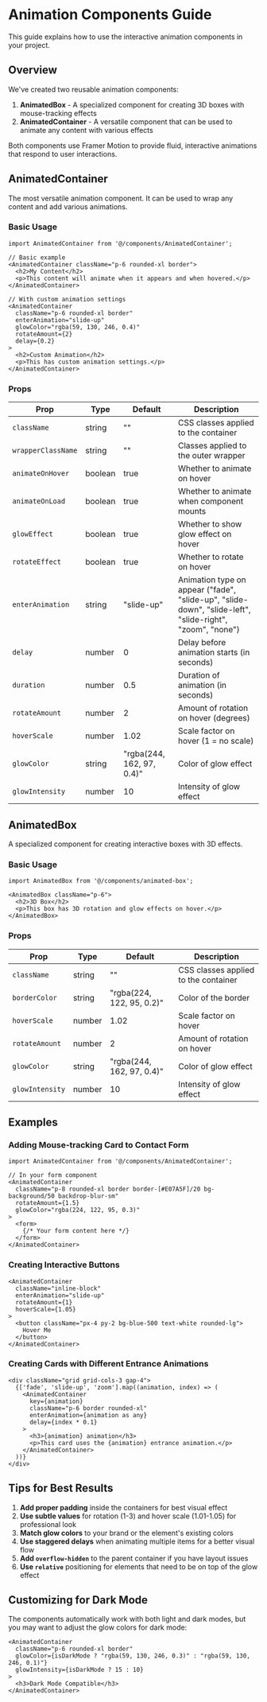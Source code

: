# Animation Components Guide

This guide explains how to use the interactive animation components in your project.

## Overview

We've created two reusable animation components:

1. **AnimatedBox** - A specialized component for creating 3D boxes with mouse-tracking effects
2. **AnimatedContainer** - A versatile component that can be used to animate any content with various effects

Both components use Framer Motion to provide fluid, interactive animations that respond to user interactions.

## AnimatedContainer

The most versatile animation component. It can be used to wrap any content and add various animations.

### Basic Usage

```tsx
import AnimatedContainer from '@/components/AnimatedContainer';

// Basic example
<AnimatedContainer className="p-6 rounded-xl border">
  <h2>My Content</h2>
  <p>This content will animate when it appears and when hovered.</p>
</AnimatedContainer>

// With custom animation settings
<AnimatedContainer 
  className="p-6 rounded-xl border"
  enterAnimation="slide-up"
  glowColor="rgba(59, 130, 246, 0.4)"
  rotateAmount={2}
  delay={0.2}
>
  <h2>Custom Animation</h2>
  <p>This has custom animation settings.</p>
</AnimatedContainer>
```

### Props

| Prop | Type | Default | Description |
|------|------|---------|-------------|
| `className` | string | "" | CSS classes applied to the container |
| `wrapperClassName` | string | "" | Classes applied to the outer wrapper |
| `animateOnHover` | boolean | true | Whether to animate on hover |
| `animateOnLoad` | boolean | true | Whether to animate when component mounts |
| `glowEffect` | boolean | true | Whether to show glow effect on hover |
| `rotateEffect` | boolean | true | Whether to rotate on hover |
| `enterAnimation` | string | "slide-up" | Animation type on appear ("fade", "slide-up", "slide-down", "slide-left", "slide-right", "zoom", "none") |
| `delay` | number | 0 | Delay before animation starts (in seconds) |
| `duration` | number | 0.5 | Duration of animation (in seconds) |
| `rotateAmount` | number | 2 | Amount of rotation on hover (degrees) |
| `hoverScale` | number | 1.02 | Scale factor on hover (1 = no scale) |
| `glowColor` | string | "rgba(244, 162, 97, 0.4)" | Color of glow effect |
| `glowIntensity` | number | 10 | Intensity of glow effect |

## AnimatedBox

A specialized component for creating interactive boxes with 3D effects.

### Basic Usage

```tsx
import AnimatedBox from '@/components/animated-box';

<AnimatedBox className="p-6">
  <h2>3D Box</h2>
  <p>This box has 3D rotation and glow effects on hover.</p>
</AnimatedBox>
```

### Props

| Prop | Type | Default | Description |
|------|------|---------|-------------|
| `className` | string | "" | CSS classes applied to the container |
| `borderColor` | string | "rgba(224, 122, 95, 0.2)" | Color of the border |
| `hoverScale` | number | 1.02 | Scale factor on hover |
| `rotateAmount` | number | 2 | Amount of rotation on hover |
| `glowColor` | string | "rgba(244, 162, 97, 0.4)" | Color of glow effect |
| `glowIntensity` | number | 10 | Intensity of glow effect |

## Examples

### Adding Mouse-tracking Card to Contact Form

```tsx
import AnimatedContainer from '@/components/AnimatedContainer';

// In your form component
<AnimatedContainer 
  className="p-8 rounded-xl border border-[#E07A5F]/20 bg-background/50 backdrop-blur-sm"
  rotateAmount={1.5}
  glowColor="rgba(224, 122, 95, 0.3)"
>
  <form>
    {/* Your form content here */}
  </form>
</AnimatedContainer>
```

### Creating Interactive Buttons

```tsx
<AnimatedContainer 
  className="inline-block"
  enterAnimation="slide-up"
  rotateAmount={1}
  hoverScale={1.05}
>
  <button className="px-4 py-2 bg-blue-500 text-white rounded-lg">
    Hover Me
  </button>
</AnimatedContainer>
```

### Creating Cards with Different Entrance Animations

```tsx
<div className="grid grid-cols-3 gap-4">
  {['fade', 'slide-up', 'zoom'].map((animation, index) => (
    <AnimatedContainer 
      key={animation}
      className="p-6 border rounded-xl"
      enterAnimation={animation as any}
      delay={index * 0.1}
    >
      <h3>{animation} animation</h3>
      <p>This card uses the {animation} entrance animation.</p>
    </AnimatedContainer>
  ))}
</div>
```

## Tips for Best Results

1. **Add proper padding** inside the containers for best visual effect
2. **Use subtle values** for rotation (1-3) and hover scale (1.01-1.05) for professional look
3. **Match glow colors** to your brand or the element's existing colors
4. **Use staggered delays** when animating multiple items for a better visual flow
5. **Add `overflow-hidden`** to the parent container if you have layout issues
6. **Use `relative`** positioning for elements that need to be on top of the glow effect

## Customizing for Dark Mode

The components automatically work with both light and dark modes, but you may want to adjust the glow colors for dark mode:

```tsx
<AnimatedContainer 
  className="p-6 rounded-xl border"
  glowColor={isDarkMode ? "rgba(59, 130, 246, 0.3)" : "rgba(59, 130, 246, 0.1)"}
  glowIntensity={isDarkMode ? 15 : 10}
>
  <h3>Dark Mode Compatible</h3>
</AnimatedContainer>
``` 